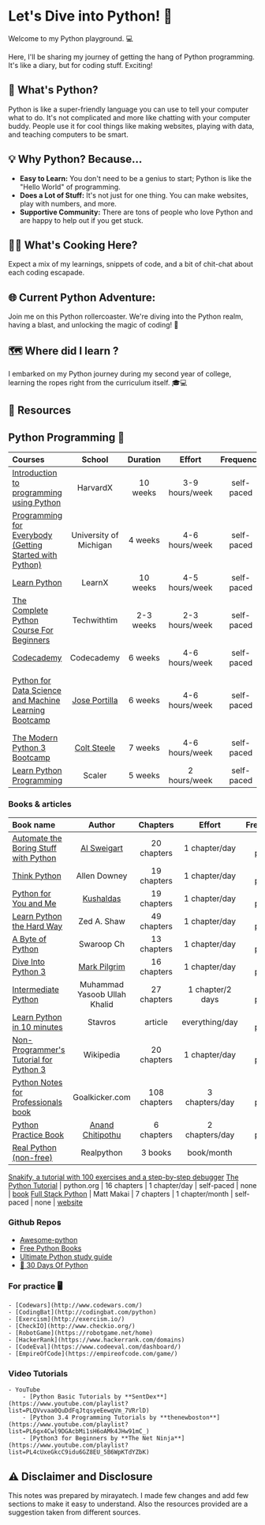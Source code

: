 # Let's Dive into Python! 🐍

Welcome to my Python playground. 💻

Here, I'll be sharing my journey of getting the hang of Python programming. It's like a diary, but for coding stuff. Exciting!

## 🚀 What's Python?

Python is like a super-friendly language you can use to tell your computer what to do. It's not complicated and more like chatting with your computer buddy. People use it for cool things like making websites, playing with data, and teaching computers to be smart.

## 💡 Why Python? Because...

- **Easy to Learn:** You don't need to be a genius to start; Python is like the "Hello World" of programming.
- **Does a Lot of Stuff:** It's not just for one thing. You can make websites, play with numbers, and more. 
- **Supportive Community:** There are tons of people who love Python and are happy to help out if you get stuck.

## 👨‍🍳 What's Cooking Here? 

Expect a mix of my learnings, snippets of code, and a bit of chit-chat about each coding escapade.

## 🌐 Current Python Adventure:

Join me on this Python rollercoaster. We're diving into the Python realm, having a blast, and unlocking the magic of coding! 🚀

## 🗺 Where did I learn ?

I embarked on my Python journey during my second year of college, learning the ropes right from the curriculum itself. 🎓💻


## 📙 Resources 

## Python Programming 🐍

Courses | School | Duration | Effort | Frequency | Prerequisites | Cost 
:-- | :--: | :--: | :--: | :--: | :--: | :--:
[Introduction to programming using Python](https://www.edx.org/learn/python/harvard-university-cs50-s-introduction-to-programming-with-python) | HarvardX | 10 weeks | 3-9 hours/week | self-paced | none | free
[Programming for Everybody (Getting Started with Python)](https://)| University of Michigan | 4 weeks | 4-6 hours/week | self-paced | none | free
[Learn Python](http://www.learnpython.org/) | LearnX | 10 weeks | 4-5 hours/week | self-paced | none | free
[The Complete Python Course For Beginners](https://www.youtube.com/watch?v=sxTmJE4k0ho) | Techwithtim | 2-3 weeks | 2-3 hours/week | self-paced | none | free
[Codecademy](http://www.codecademy.com/tracks/python) | Codecademy | 6 weeks | 4-6 hours/week |self-paced | none | free
[Python for Data Science and Machine Learning Bootcamp](https://www.udemy.com/course/python-for-data-science-and-machine-learning-bootcamp/) | [Jose Portilla](https://www.udemy.com/user/joseportilla/) | 6 weeks | 4-6 hours/week | self-paced | [Programming for Everybody (Getting Started with Python)](https://) | paid 
[The Modern Python 3 Bootcamp](https://www.udemy.com/course/the-modern-python3-bootcamp/) | [Colt Steele](https://www.udemy.com/course/the-modern-python3-bootcamp/?couponCode=24T4FS22124#instructor-1) | 7 weeks | 4-6 hours/week | self-paced | none | paid 
[Learn Python Programming](https://www.scaler.com/topics/python/) | Scaler | 5 weeks | 2 hours/week | self-paced | none | free 

### Books & articles

Book name | Author | Chapters | Effort | Frequency | Prerequisites | pdf 
:-- | :--: | :--: | :--: | :--: | :--: | :--:
[Automate the Boring Stuff with Python](https://automatetheboringstuff.com/) | [Al Sweigart](https://twitter.com/AlSweigart) | 20 chapters | 1 chapter/day | self-paced | none | [book](https://automatetheboringstuff.com/#toc)
[Think Python](http://www.greenteapress.com/thinkpython/) | Allen Downey | 19 chapters | 1 chapter/day | self-paced | none | [book](https://greenteapress.com/thinkpython/thinkpython.pdf)
[Python for You and Me](http://pymbook.readthedocs.org/en/py3/) | [Kushaldas](https://github.com/kushaldas/pym) | 19 chapters | 1 chapter/day | self-paced | none | [book](https://pymbook.readthedocs.io/en/py3/)
[Learn Python the Hard Way](http://learnpythonthehardway.org/book/) | Zed A. Shaw | 49 chapters | 1 chapter/day | self-paced | none | [buy](https://learncodethehardway.com/client/#/product/learn-python-the-hard-way-5e-2023/) 
[A Byte of Python](https://python.swaroopch.com/) | Swaroop Ch | 13 chapters | 1 chapter/day | self-paced | none | [book](https://python.swaroopch.com/first_steps.html)
[Dive Into Python 3](https://diveintopython3.problemsolving.io/) | [Mark Pilgrim](https://github.com/diveintomark/diveintopython3) | 16 chapters | 1 chapter/day | self-paced | none | [book](https://diveintopython3.problemsolving.io/table-of-contents.html)
[Intermediate Python](http://book.pythontips.com/en/latest/) | Muhammad Yasoob Ullah Khalid | 27 chapters | 1 chapter/2 days | self-paced | none | [book](https://book.pythontips.com/en/latest/)
[Learn Python in 10 minutes](http://www.stavros.io/tutorials/python/) | Stavros | article | everything/day | self-paced | none | [article](https://www.stavros.io/tutorials/python/)
[Non-Programmer's Tutorial for Python 3](http://en.wikibooks.org/wiki/Non-Programmer%27s_Tutorial_for_Python_3) | Wikipedia | 20 chapters | 1 chapter/day | self-paced | none | [book](https://en.wikibooks.org/wiki/Non-Programmer%27s_Tutorial_for_Python_3)
[Python Notes for Professionals book](http://books.goalkicker.com/PythonBook/) | Goalkicker.com | 108 chapters | 3 chapters/day | self-paced | none | [book](https://books.goalkicker.com/PythonBook/)
[Python Practice Book](http://anandology.com/python-practice-book/index.html) |  [Anand Chitipothu](https://anandology.com/) | 6 chapters | 2 chapters/day | self-paced | none | [book](https://anandology.com/python-practice-book/) 
[Real Python (non-free)](https://realpython.com)| Realpython | 3 books | book/month| none | [paid](https://realpython.com/start-here/)
[Snakify, a tutorial with 100 exercises and a step-by-step debugger](https://snakify.org)
[The Python Tutorial](https://docs.python.org/3/tutorial/index.html) | python.org | 16 chapters | 1 chapter/day | self-paced | none | [book](https://docs.python.org/3/tutorial/index.html) 
[Full Stack Python](http://www.fullstackpython.com/) | Matt Makai | 7 chapters | 1 chapter/month | self-paced | none | [website](https://www.fullstackpython.com/)

### Github Repos 

- [Awesome-python](https://github.com/CodementorIO/Python-Learning-Resources/)
- [Free Python Books](https://github.com/pamoroso/free-python-books)
- [Ultimate Python study guide](https://github.com/huangsam/ultimate-python)
- [🐍 30 Days Of Python](https://github.com/Asabeneh/30-Days-Of-Python)

### For practice 🖥

    - [Codewars](http://www.codewars.com/)
    - [CodingBat](http://codingbat.com/python)
    - [Exercism](http://exercism.io/)
    - [CheckIO](http://www.checkio.org/)
    - [RobotGame](https://robotgame.net/home)
    - [HackerRank](https://www.hackerrank.com/domains)
    - [CodeEval](https://www.codeeval.com/dashboard/)
    - [EmpireOfCode](https://empireofcode.com/game/)

### Video Tutorials

    - YouTube
        - [Python Basic Tutorials by **SentDex**](https://www.youtube.com/playlist?list=PLQVvvaa0QuDdFqJtqsyeEewqVm_7VRrlD)
        - [Python 3.4 Programming Tutorials by **thenewboston**](https://www.youtube.com/playlist?list=PL6gx4Cwl9DGAcbMi1sH6oAMk4JHw91mC_)
        - [Python3 for Beginners by **The Net Ninja**](https://www.youtube.com/playlist?list=PL4cUxeGkcC9idu6GZ8EU_5B6WpKTdYZbK)


## ⚠ Disclaimer and Disclosure

This notes was prepared by mirayatech. I made few changes and add few sections to make it easy to understand. Also the resources provided are a suggestion taken from different sources. 
